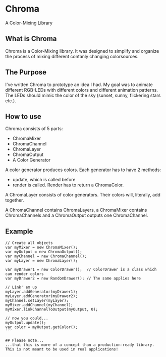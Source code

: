 # Chroma
A Color-Mixing Library

## What is Chroma
Chroma is a Color-Mixing library. It was designed to simplify and organize the process of mixing different contanly changing colorsources.

## The Purpose
I've written Chroma to prototype an idea I had. My goal was to animate different RGB-LEDs with different colors and different animation patterns. The LEDs should mimic the color of the sky (sunset, sunny, flickering stars etc.).

## How to use
Chroma consists of 5 parts:
* ChromaMixer
* ChromaChannel
* ChromaLayer
* ChromaOutput
* A Color Generator

A color generator produces colors. Each generator has to have 2 methods:
* update, which is called before
* render is called. Render has to return a ChromaColor.

A ChromaLayer consists of color generators. Their colors will, literally, add together.

A ChromaChannel contains ChromaLayers,
a ChromaMixer contains ChromaChannels and
a ChromaOutput outputs one ChromaChannel.

## Example
```
// Create all objects
var myMixer = new ChromaMixer();
var myOutput = new ChromaOutput();
var myChannel = new ChromaChannel();
var myLayer = new ChromaLayer();

var myDrawer1 = new ColorDrawer();  // ColorDrawer is a class which can render colors
var myDrawer2 = new RandomDrawer(); // The same applies here

// Link' em up
myLayer.addGenerator(myDrawer1);
myLayer.addGenerator(myDrawer2);
myChannel.setLayer(myLayer);
myMixer.addChannel(myChannel);
myMixer.linkChannelToOutput(myOutput, 0);

// now you could...
myOutput.update();
var color = myOutput.getColor();
´´´

## Please note...
...that this is more of a concept than a production-ready library. This is not meant to be used in real applications!
